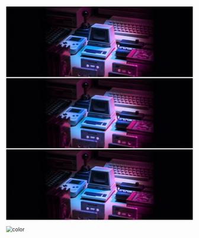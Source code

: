 <!-- _coverpage.md -->


<!-- background image -->

![](_media/bg.jpg)
![](_media/bg.jpg)
![](_media/bg.jpg)

<!-- background color -->

![color](#f0f0f0)
